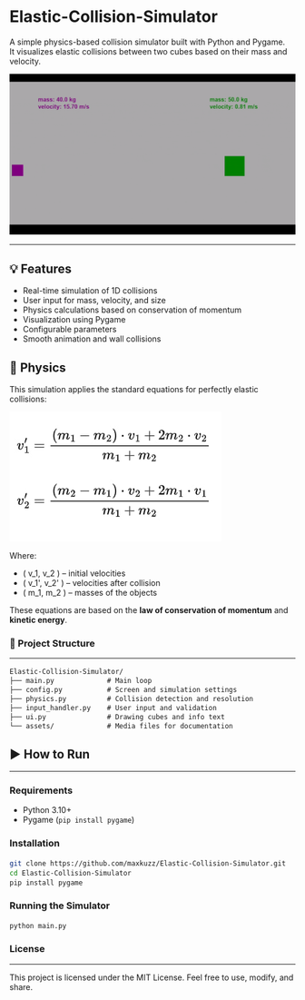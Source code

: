# Elastic-Collision-Simulator

A simple physics-based collision simulator built with Python and Pygame.  
It visualizes elastic collisions between two cubes based on their mass and velocity.

![Collision Simulation Demo](assets/demo.gif)

---

## 💡 Features

- Real-time simulation of 1D collisions  
- User input for mass, velocity, and size  
- Physics calculations based on conservation of momentum  
- Visualization using Pygame  
- Configurable parameters  
- Smooth animation and wall collisions  



## 🧮 Physics

This simulation applies the standard equations for perfectly elastic collisions:

![Elastic Collision Formula](assets/formula.jpg)


Where:

- \( v_1, v_2 \) – initial velocities  
- \( v_1', v_2' \) – velocities after collision  
- \( m_1, m_2 \) – masses of the objects  

These equations are based on the **law of conservation of momentum** and **kinetic energy**.

### 📁 Project Structure

---

```
Elastic-Collision-Simulator/
├── main.py             # Main loop
├── config.py           # Screen and simulation settings
├── physics.py          # Collision detection and resolution
├── input_handler.py    # User input and validation
├── ui.py               # Drawing cubes and info text
└── assets/             # Media files for documentation
```
## ▶️ How to Run

---

### Requirements

- Python 3.10+
- Pygame (`pip install pygame`)

### Installation

```bash
git clone https://github.com/maxkuzz/Elastic-Collision-Simulator.git
cd Elastic-Collision-Simulator
pip install pygame
```

### Running the Simulator
```bash
python main.py
```

### License

---
This project is licensed under the MIT License.
Feel free to use, modify, and share.